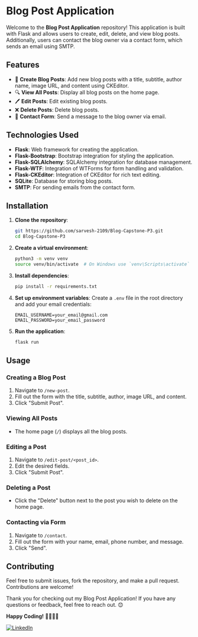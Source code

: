 # Blog Post Application

Welcome to the **Blog Post Application** repository! This application is built with Flask and allows users to create, edit, delete, and view blog posts. Additionally, users can contact the blog owner via a contact form, which sends an email using SMTP.

## Features

- 📝 **Create Blog Posts**: Add new blog posts with a title, subtitle, author name, image URL, and content using CKEditor.
- 🔍 **View All Posts**: Display all blog posts on the home page.
- 🖊️ **Edit Posts**: Edit existing blog posts.
- ❌ **Delete Posts**: Delete blog posts.
- 📧 **Contact Form**: Send a message to the blog owner via email.

## Technologies Used

- **Flask**: Web framework for creating the application.
- **Flask-Bootstrap**: Bootstrap integration for styling the application.
- **Flask-SQLAlchemy**: SQLAlchemy integration for database management.
- **Flask-WTF**: Integration of WTForms for form handling and validation.
- **Flask-CKEditor**: Integration of CKEditor for rich text editing.
- **SQLite**: Database for storing blog posts.
- **SMTP**: For sending emails from the contact form.

## Installation

1. **Clone the repository**:
   ```sh
   git https://github.com/sarvesh-2109/Blog-Capstone-P3.git
   cd Blog-Capstone-P3
   ```

2. **Create a virtual environment**:
   ```sh
   python3 -m venv venv
   source venv/bin/activate  # On Windows use `venv\Scripts\activate`
   ```

3. **Install dependencies**:
   ```sh
   pip install -r requirements.txt
   ```

4. **Set up environment variables**:
   Create a `.env` file in the root directory and add your email credentials:
   ```env
   EMAIL_USERNAME=your_email@gmail.com
   EMAIL_PASSWORD=your_email_password
   ```

5. **Run the application**:
   ```sh
   flask run
   ```

## Usage

### Creating a Blog Post

1. Navigate to `/new-post`.
2. Fill out the form with the title, subtitle, author, image URL, and content.
3. Click "Submit Post".

### Viewing All Posts

- The home page (`/`) displays all the blog posts.

### Editing a Post

1. Navigate to `/edit-post/<post_id>`.
2. Edit the desired fields.
3. Click "Submit Post".

### Deleting a Post

- Click the "Delete" button next to the post you wish to delete on the home page.

### Contacting via Form

1. Navigate to `/contact`.
2. Fill out the form with your name, email, phone number, and message.
3. Click "Send".


## Contributing

Feel free to submit issues, fork the repository, and make a pull request. Contributions are welcome!



Thank you for checking out my Blog Post Application! If you have any questions or feedback, feel free to reach out. 😊

**Happy Coding!** 👨‍💻👩‍💻

[![LinkedIn](https://img.shields.io/badge/Connect-LinkedIn-blue)](https://www.linkedin.com/in/sarvesh-mhatre-475859242/)